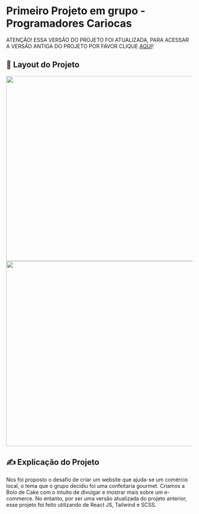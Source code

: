 <h1>Primeiro Projeto em grupo - Programadores Cariocas</h1>
<p>ATENÇÃO! ESSA VERSÃO DO PROJETO FOI ATUALIZADA, PARA ACESSAR A VERSÃO ANTIGA DO PROJETO POR FAVOR CLIQUE <a href="https://github.com/cardosomath/boloDeCake">AQUI</a>!
<h2>&#127856; Layout do Projeto</h2>
<img src="https://64.media.tumblr.com/ed2fad0befccc4c3d607e6ce28ec2207/909b59050289c137-ca/s2048x3072/eb4c4586f1a7b6063810c7795f00043fa70da284.pnj" width="1000" height="500">
<img src="https://64.media.tumblr.com/76dffa4b02d5df6f3e204af7d9e405b0/8c4751dc57ce0a94-10/s2048x3072/c97097767218f6e98da9625ab96c1757874f4c2c.pnj" width="1000" height="500"> 
<h2>&#9997; Explicação do Projeto</h2>
Nos foi proposto o desafio de criar um website que ajuda-se um comércio local, o tema que o grupo decidiu foi uma confeitaria gourmet. Criamos a Bolo de Cake com o intuito de divulgar e mostrar mais sobre um e-commerce. No entanto, por ser uma versão atualizada do projeto anterior, esse projeto foi feito utilizando de React JS, Tailwind e SCSS.
